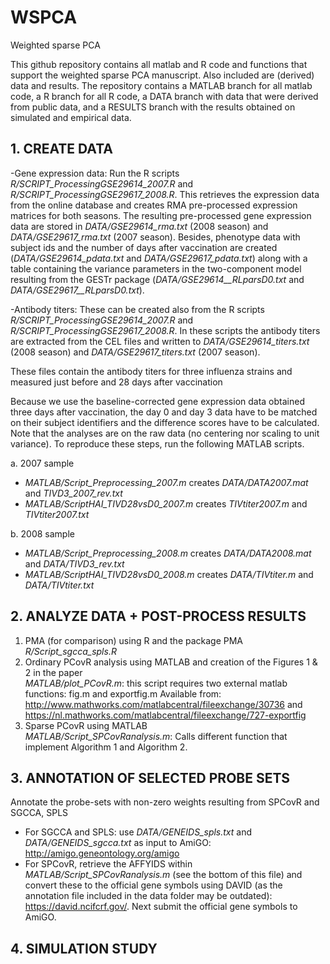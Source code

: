 # WSPCA
Weighted sparse PCA

This github repository contains all matlab and R code and functions that support the weighted sparse PCA manuscript. Also included are (derived) data and results. The repository contains a MATLAB branch for all matlab code, a R branch for all R code, a DATA branch with data that were derived from public data, and a RESULTS branch with the results obtained on simulated and empirical data.

## 1. CREATE DATA
  
-Gene expression data: Run the R scripts *R/SCRIPT_ProcessingGSE29614_2007.R* and *R/SCRIPT_ProcessingGSE29617_2008.R*. This retrieves the expression data from the online database and creates RMA pre-processed expression matrices for both seasons. The resulting pre-processed gene expression data are stored in *DATA/GSE29614_rma.txt* (2008 season) and *DATA/GSE29617_rma.txt* (2007 season). Besides, phenotype data with subject ids and the number of days after vaccination are created (*DATA/GSE29614_pdata.txt* and *DATA/GSE29617_pdata.txt*) along with a table containing the variance parameters in the two-component model resulting from the GESTr package (*DATA/GSE29614__RLparsD0.txt* and *DATA/GSE29617__RLparsD0.txt*). 

-Antibody titers:  These can be created also from the R scripts *R/SCRIPT_ProcessingGSE29614_2007.R* and *R/SCRIPT_ProcessingGSE29617_2008.R*. In these scripts the antibody titers are extracted from the CEL files and written to *DATA/GSE29614_titers.txt* (2008 season) and *DATA/GSE29617_titers.txt* (2007 season). 
  
These files contain the antibody titers for three influenza strains and measured just before and 28 days after vaccination

Because we use the baseline-corrected gene expression data obtained three days after vaccination, the day 0 and day 3 data have to be matched on their subject identifiers and the difference scores have to be calculated. Note that the analyses are on the raw data (no centering nor scaling to unit variance). To reproduce these steps, run the following MATLAB scripts.  

 a. 2007 sample  
  * *MATLAB/Script_Preprocessing_2007.m* creates *DATA/DATA2007.mat* and *TIVD3_2007_rev.txt*
  * *MATLAB/ScriptHAI_TIVD28vsD0_2007.m* creates *TIVtiter2007.m* and *TIVtiter2007.txt*  
  
 b. 2008 sample  
  * *MATLAB/Script_Preprocessing_2008.m* creates *DATA/DATA2008.mat* and *DATA/TIVD3_rev.txt*
  * *MATLAB/ScriptHAI_TIVD28vsD0_2008.m* creates *DATA/TIVtiter.m* and *DATA/TIVtiter.txt*

## 2. ANALYZE DATA + POST-PROCESS RESULTS

1. PMA (for comparison) using R and the package PMA  
  *R/Script_sgcca_spls.R*
2. Ordinary PCovR analysis using MATLAB and creation of the Figures 1 & 2 in the paper  
  *MATLAB/plot_PCovR.m*: this script requires two external matlab functions: fig.m and exportfig.m
	Available from: http://www.mathworks.com/matlabcentral/fileexchange/30736 and
	https://nl.mathworks.com/matlabcentral/fileexchange/727-exportfig
3. Sparse PCovR using MATLAB  
  *MATLAB/Script_SPCovRanalysis.m*: Calls different function that implement Algorithm 1 and Algorithm 2.


## 3. ANNOTATION OF SELECTED PROBE SETS

Annotate the probe-sets with non-zero weights resulting from SPCovR and SGCCA, SPLS
  * For SGCCA and SPLS: use *DATA/GENEIDS_spls.txt* and *DATA/GENEIDS_sgcca.txt* as input to AmiGO: http://amigo.geneontology.org/amigo
  * For SPCovR, retrieve the AFFYIDS within *MATLAB/Script_SPCovRanalysis.m* (see the bottom of this file) and convert these to the official gene symbols using DAVID (as the annotation file included in the data folder may be outdated): https://david.ncifcrf.gov/. 
Next submit the official gene symbols to AmiGO.

## 4. SIMULATION STUDY
